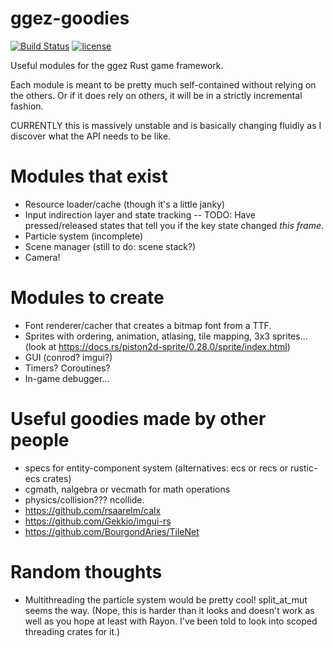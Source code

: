 # ggez-goodies

[![Build Status](https://travis-ci.org/ggez/ggez-goodies.svg?branch=master)](https://travis-ci.org/ggez/ggez-goodies)
[![license](http://img.shields.io/badge/license-MIT-blue.svg)](https://github.com/ggez/ggez/blob/master/LICENSE)


Useful modules for the ggez Rust game framework.

Each module is meant to be pretty much self-contained without relying on the others.
Or if it does rely on others, it will be in a strictly incremental fashion.

CURRENTLY this is massively unstable and is basically changing fluidly as I discover what the API needs to be like.

# Modules that exist

* Resource loader/cache (though it's a little janky)
* Input indirection layer and state tracking -- TODO: Have pressed/released states that tell you if the key state changed *this frame*.
* Particle system (incomplete)
* Scene manager (still to do: scene stack?)
* Camera!

# Modules to create

* Font renderer/cacher that creates a bitmap font from a TTF.
* Sprites with ordering, animation, atlasing, tile mapping, 3x3 sprites... (look at https://docs.rs/piston2d-sprite/0.28.0/sprite/index.html)
* GUI (conrod? imgui?)
* Timers?  Coroutines?
* In-game debugger...

# Useful goodies made by other people

* specs for entity-component system (alternatives: ecs or recs or rustic-ecs crates)
* cgmath, nalgebra or vecmath for math operations
* physics/collision???  ncollide.
* https://github.com/rsaarelm/calx
* https://github.com/Gekkio/imgui-rs
* https://github.com/BourgondAries/TileNet

# Random thoughts

* Multithreading the particle system would be pretty cool!  split_at_mut seems the way.  (Nope,
this is harder than it looks and doesn't work as well as you hope at least with Rayon.  I've
been told to look into scoped threading crates for it.)

